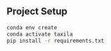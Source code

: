 ## Project Setup

```bash
conda env create
conda activate taxila
pip install -r requirements.txt
```
